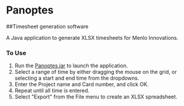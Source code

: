 # Panoptes
##Timesheet generation software

A Java application to generate XLSX timesheets for Menlo Innovations.  

### To Use
1. Run the [Panoptes.jar](Panoptes/Panoptes.jar) to launch the application. 
2. Select a range of time by either dragging the mouse on the grid, or selecting a start and end time from the dropdowns.
3. Enter the Project name and Card number, and click OK.
4. Repeat until all time is entered.
5. Select "Export" from the File menu to create an XLSX spreadsheet.

